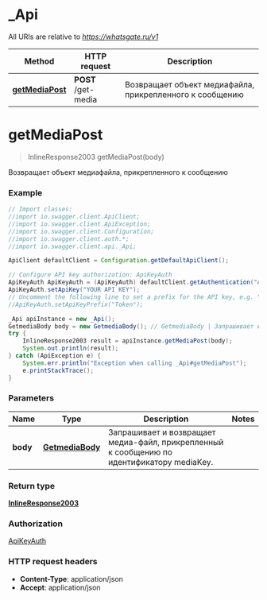 # _Api

All URIs are relative to *https://whatsgate.ru/v1*

Method | HTTP request | Description
------------- | ------------- | -------------
[**getMediaPost**](_Api.md#getMediaPost) | **POST** /get-media | Возвращает объект медиафайла, прикрепленного к сообщению

<a name="getMediaPost"></a>
# **getMediaPost**
> InlineResponse2003 getMediaPost(body)

Возвращает объект медиафайла, прикрепленного к сообщению

### Example
```java
// Import classes:
//import io.swagger.client.ApiClient;
//import io.swagger.client.ApiException;
//import io.swagger.client.Configuration;
//import io.swagger.client.auth.*;
//import io.swagger.client.api._Api;

ApiClient defaultClient = Configuration.getDefaultApiClient();

// Configure API key authorization: ApiKeyAuth
ApiKeyAuth ApiKeyAuth = (ApiKeyAuth) defaultClient.getAuthentication("ApiKeyAuth");
ApiKeyAuth.setApiKey("YOUR API KEY");
// Uncomment the following line to set a prefix for the API key, e.g. "Token" (defaults to null)
//ApiKeyAuth.setApiKeyPrefix("Token");

_Api apiInstance = new _Api();
GetmediaBody body = new GetmediaBody(); // GetmediaBody | Запрашивает и возвращает медиа-файл, прикрепленный к сообщению по идентификатору mediaKey.
try {
    InlineResponse2003 result = apiInstance.getMediaPost(body);
    System.out.println(result);
} catch (ApiException e) {
    System.err.println("Exception when calling _Api#getMediaPost");
    e.printStackTrace();
}
```

### Parameters

Name | Type | Description  | Notes
------------- | ------------- | ------------- | -------------
 **body** | [**GetmediaBody**](GetmediaBody.md)| Запрашивает и возвращает медиа-файл, прикрепленный к сообщению по идентификатору mediaKey. |

### Return type

[**InlineResponse2003**](InlineResponse2003.md)

### Authorization

[ApiKeyAuth](../README.md#ApiKeyAuth)

### HTTP request headers

 - **Content-Type**: application/json
 - **Accept**: application/json

